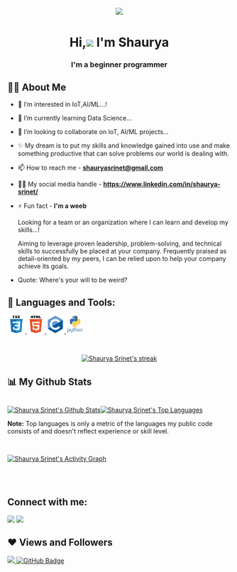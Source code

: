 <h2 align="center"><img src="https://media.giphy.com/media/fTI9mBoWLef8k/giphy.gif"  width="400px"></h2>
<h1 align="center">Hi,<img src="https://raw.githubusercontent.com/MartinHeinz/MartinHeinz/master/wave.gif" width="30px"> I'm Shaurya</h1>
<h3 align="center">I'm a beginner programmer</h3>



## 🙋‍♂️ About Me

- 👀 I’m interested in IoT,AI/ML...!
- 🌱 I’m currently learning Data Science...
- 💞️ I’m looking to collaborate on IoT, AI/ML projects...
- ✨ My dream is to put my skills and knowledge gained into use and make something productive that can solve problems our world is dealing with.
- 📫 How to reach me - **shauryasrinet@gmail.com**
- 👨‍💻 My social media handle - **https://www.linkedin.com/in/shaurya-srinet/**
- ⚡ Fun fact - **I'm a weeb**

  Looking for a team or an organization where I can learn and develop my skills...! 

  Aiming to leverage proven leadership, problem-solving, and technical skills to successfully be placed at your company. Frequently praised as detail-oriented by my peers, I can     be relied upon to help your company achieve its goals.

- Quote: Where's your will to be weird?
  


## 🚀 Languages and Tools:

<p align="left"> 
    <p align="left"> <a href="https://www.w3schools.com/css/" target="_blank"> <img src="https://raw.githubusercontent.com/devicons/devicon/master/icons/css3/css3-original-wordmark.svg" alt="css3" width="40" height="40"/> </a> <a href="https://www.w3.org/html/" target="_blank"> <img src="https://raw.githubusercontent.com/devicons/devicon/master/icons/html5/html5-original-wordmark.svg" alt="html5" width="40" height="40"/> </a>  <a  height="40"/> </a> <a href="https://www.w3schools.com/cpp/" target="_blank"> <img src="https://raw.githubusercontent.com/devicons/devicon/master/icons/c/c-original.svg" alt="c" width="40" height="40"/> </a> <a href="https://www.w3schools.com/python/" target"_blank"> <img src="https://raw.githubusercontent.com/devicons/devicon/master/icons/python/python-original-wordmark.svg" alt="python" width="40" height="40"/> </a> </p>

</p>
<br/>

<p align="center">
    <a href="https://github.com/footcricket05/github-readme-streak-stats">
        <img title="🔥 Get streak stats for your profile at git.io/streak-stats" alt="Shaurya Srinet's streak" src="https://github-readme-streak-stats.herokuapp.com/?user=footcricket05&theme=black-ice&hide_border=true&stroke=0000&background=060A0CD0"/>
    </a>
</p>



## 📊 My Github Stats

 <br/>
<a href=""><img alt="Shaurya Srinet's Github Stats" src="https://github-readme-stats.vercel.app/api?username=footcricket05&show_icons=true&count_private=true&theme=react&hide_border=true&bg_color=0D1117" href="https://github.com/footcricket05/github-readme-stats"><img alt="Shaurya Srinet's Top Languages" src="https://github-readme-stats.vercel.app/api/top-langs/?username=footcricket05&langs_count=8&count_private=true&layout=compact&theme=react&hide_border=true&bg_color=0D1117"></a>
<br/>

<b>Note:</b> Top languages is only a metric of the languages my public code consists of and doesn't reflect experience or skill level.

<br/>

<a href="https://github.com/footcricket05/github-readme-activity-graph"><img alt="Shaurya Srinet's Activity Graph" src="https://activity-graph.herokuapp.com/graph?username=footcricket05&bg_color=0D1117&color=5BCDEC&line=5BCDEC&point=FFFFFF&hide_border=true" /></a>

<br/>
<br/>



## Connect with me:
<p align="left">

<a href = "https://www.linkedin.com/in/shaurya-srinet/"><img src="https://img.icons8.com/fluent/48/000000/linkedin.png"/></a>
<a href = "https://www.instagram.com/_shaurya_srinet_/"><img src="https://img.icons8.com/fluent/48/000000/instagram-new.png"/></a>
</a>

</p>



## ❤ Views and Followers
<a href="https://github.com/Meghna-DAS/github-profile-views-counter">
    <img src="https://komarev.com/ghpvc/?username=footcricket05">
</a>
<a href="https://github.com/footcricket05?tab=followers"><img src="https://img.shields.io/github/followers/footcricket05?label=Followers&style=social" alt="GitHub Badge"></a>
